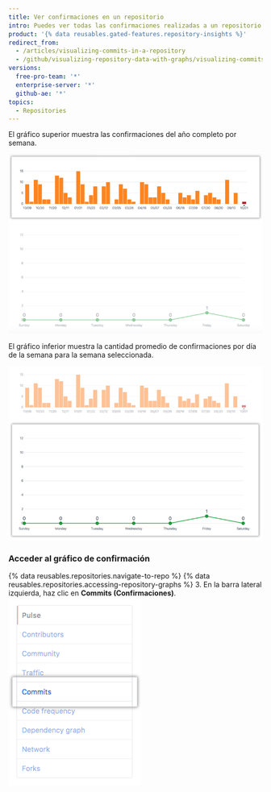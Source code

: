 ```yaml
---
title: Ver confirmaciones en un repositorio
intro: Puedes ver todas las confirmaciones realizadas a un repositorio en el último año (excluidas las confirmaciones de fusión) en el gráfico de confirmación.
product: '{% data reusables.gated-features.repository-insights %}'
redirect_from:
  - /articles/visualizing-commits-in-a-repository
  - /github/visualizing-repository-data-with-graphs/visualizing-commits-in-a-repository
versions:
  free-pro-team: '*'
  enterprise-server: '*'
  github-ae: '*'
topics:
  - Repositories
---
```


El gráfico superior muestra las confirmaciones del año completo por semana.

![Gráfico anual de confirmaciones de un repositorio](/assets/images/help/graphs/repo_commit_activity_year_graph.png)

El gráfico inferior muestra la cantidad promedio de confirmaciones por día de la semana para la semana seleccionada.

![Gráfico semanal de confirmaciones de un repositorio](/assets/images/help/graphs/repo_commit_activity_week_graph.png)

### Acceder al gráfico de confirmación

{% data reusables.repositories.navigate-to-repo %}
{% data reusables.repositories.accessing-repository-graphs %}
3. En la barra lateral izquierda, haz clic en **Commits (Confirmaciones)**. ![Pestaña de confirmaciones](/assets/images/help/graphs/commits_tab.png)
